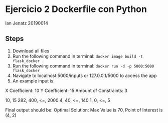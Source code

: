 # Ejercicio 2 Dockerfile con Python

Ian Jenatz 20190014

## Steps

1. Download all files
2. Run the following command in terminal: `docker image build -t flask_docker .`
3. Run the following command in terminal: `docker run -d -p 5000:5000 flask_docker`
4. Navigate to localhost:5000/inputs or 127.0.0.1/5000 to access the app
5. An example input is: 

X Coefficient: 10
Y Coefficient: 15
Amount of Constraints: 3

10, 15
282, 400, <=, 2000
4, 40, <=, 140
1, 0, <=, 5

Final output should be: Optimal Solution: Max Value is 70, Point of Interest is (4, 2)